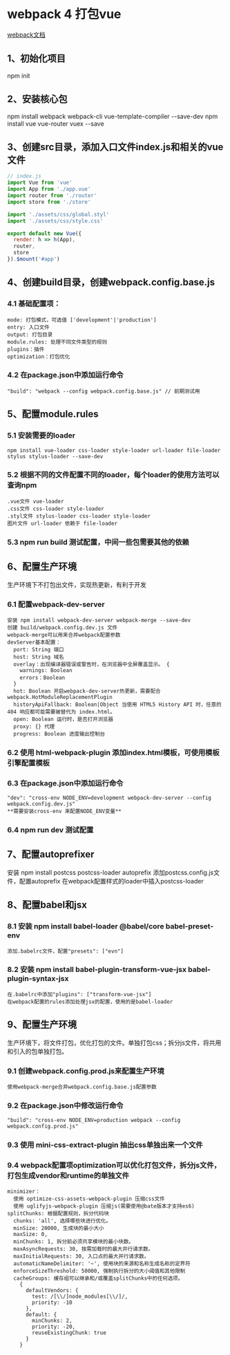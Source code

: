 # webpack 4 打包vue
 [webpack文档](https://webpack.docschina.org)

## 1、初始化项目
  npm init

## 2、安装核心包
  npm install webpack webpack-cli vue-template-compiler --save-dev
  npm install vue vue-router vuex --save

## 3、创建src目录，添加入口文件index.js和相关的vue文件
```javascript
// index.js
import Vue from 'vue'
import App from './app.vue'
import router from './router'
import store from './store'

import './assets/css/global.styl'
import './assets/css/style.css'

export default new Vue({
  render: h => h(App),
  router,
  store
}).$mount('#app')
```

## 4、创建build目录，创建webpack.config.base.js
  ### 4.1 基础配置项：
    mode: 打包模式，可选值 ['development'|'production']
    entry: 入口文件
    output: 打包目录
    module.rules: 处理不同文件类型的规则
    plugins：插件
    optimization：打包优化
  ### 4.2 在package.json中添加运行命令
    "build": "webpack --config webpack.config.base.js" // 前期测试用

## 5、配置module.rules
  ### 5.1 安装需要的loader
    npm install vue-loader css-loader style-loader url-loader file-loader stylus stylus-loader --save-dev
  ### 5.2 根据不同的文件配置不同的loader，每个loader的使用方法可以查询npm
    .vue文件 vue-loader
    .css文件 css-loader style-loader
    .styl文件 stylus-loader css-loader style-loader
    图片文件 url-loader 依赖于 file-loader
  ### 5.3 npm run build 测试配置，中间一些包需要其他的依赖

## 6、配置生产环境
  生产环境下不打包出文件，实现热更新，有利于开发

  ### 6.1 配置webpack-dev-server
    安装 npm install webpack-dev-server webpack-merge --save-dev
    创建 build/webpack.config.dev.js 文件
    webpack-merge可以用来合并webpack配置参数
    devServer基本配置：
      port: String 端口
      host: String 域名
      overlay：出现编译器错误或警告时，在浏览器中全屏覆盖显示。 {
        warnings: Boolean
        errors：Boolean
      }
      hot: Boolean 开启webpack-dev-server热更新，需要配合 webpack.HotModuleReplacementPlugin
      historyApiFallback: Boolean|Object 当使用 HTML5 History API 时，任意的 404 响应都可能需要被替代为 index.html。
      open: Boolean 运行时，是否打开浏览器
      proxy: {} 代理
      progress: Boolean 进度输出控制台
  ### 6.2 使用 html-webpack-plugin 添加index.html模板，可使用模板引擎配置模板
  ### 6.3 在package.json中添加运行命令
    "dev": "cross-env NODE_ENV=development webpack-dev-server --config webpack.config.dev.js"
    **需要安装cross-env 来配置NODE_ENV变量**
  ### 6.4 npm run dev 测试配置

## 7、配置autoprefixer
  安装 npm install postcss postcss-loader autoprefix
    添加postcss.config.js文件，配置autoprefix
    在webpack配置样式的loader中插入postcss-loader

## 8、配置babel和jsx
  ### 8.1 安装 npm install babel-loader @babel/core babel-preset-env
    添加.babelrc文件，配置"presets": ["evn"]
  ### 8.2 安装 npm install babel-plugin-transform-vue-jsx babel-plugin-syntax-jsx
    在.babelrc中添加"plugins": ["transform-vue-jsx"]
    在webpack配置的rules添加处理jsx的配置，使用的是babel-loader

## 9、配置生产环境
  生产环境下，将文件打包，优化打包的文件。单独打包css；拆分js文件，将共用和引入的包单独打包。

  ### 9.1 创建webpack.config.prod.js来配置生产环境
    使用webpack-merge合并webpack.config.base.js配置参数
  ### 9.2 在package.json中修改运行命令
    "build": "cross-env NODE_ENV=production webpack --config webpack.config.prod.js"
  ### 9.3 使用 mini-css-extract-plugin 抽出css单独出来一个文件
  ### 9.4 webpack配置项optimization可以优化打包文件，拆分js文件，打包生成vendor和runtime的单独文件
    minimizer：
      使用 optimize-css-assets-webpack-plugin 压缩css文件
      使用 uglifyjs-webpack-plugin 压缩js(需要使用@bate版本才支持es6)
    splitChunks: 根据配置规则，拆分代码块
      chunks: 'all', 选择哪些块进行优化。
      minSize: 20000, 生成块的最小大小
      maxSize: 0,
      minChunks: 1, 拆分前必须共享模块的最小块数。
      maxAsyncRequests: 30, 按需加载时的最大并行请求数。
      maxInitialRequests: 30, 入口点的最大并行请求数。
      automaticNameDelimiter: '~', 使用块的来源和名称生成名称的定界符
      enforceSizeThreshold: 50000, 强制执行拆分的大小阈值和其他限制
      cacheGroups: 缓存组可以继承和/或覆盖splitChunks中的任何选项。
        {
          defaultVendors: {
            test: /[\\/]node_modules[\\/]/,
            priority: -10
          },
          default: {
            minChunks: 2,
            priority: -20,
            reuseExistingChunk: true
          }
        }
